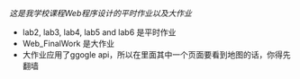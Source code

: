 *这是我学校课程Web程序设计的平时作业以及大作业*
- lab2, lab3, lab4, lab5 and lab6 是平时作业
- Web_FinalWork 是大作业
- 大作业应用了ggogle api，所以在里面其中一个页面要看到地图的话，你得先翻墙
